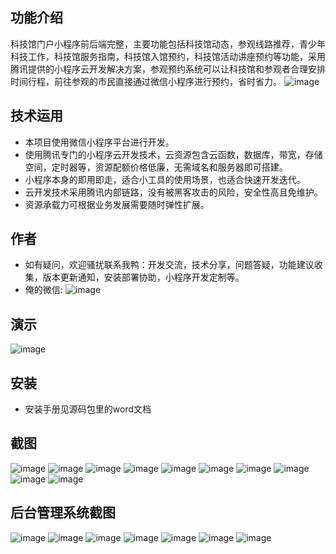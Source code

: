 ## 功能介绍 
    
科技馆门户小程序前后端完整，主要功能包括科技馆动态，参观线路推荐，青少年科技工作，科技馆服务指南，科技馆入馆预约，科技馆活动讲座预约等功能，采用腾讯提供的小程序云开发解决方案，参观预约系统可以让科技馆和参观者合理安排时间行程，前往参观的市民直接通过微信小程序进行预约，省时省力。
![image](https://user-images.githubusercontent.com/91534106/160328635-e3ec2508-519a-411b-a523-39f9551e0b2d.png)

 

## 技术运用
- 本项目使用微信小程序平台进行开发。
- 使用腾讯专门的小程序云开发技术，云资源包含云函数，数据库，带宽，存储空间，定时器等，资源配额价格低廉，无需域名和服务器即可搭建。
- 小程序本身的即用即走，适合小工具的使用场景，也适合快速开发迭代。
- 云开发技术采用腾讯内部链路，没有被黑客攻击的风险，安全性高且免维护。
- 资源承载力可根据业务发展需要随时弹性扩展。  



## 作者
- 如有疑问，欢迎骚扰联系我鸭：开发交流，技术分享，问题答疑，功能建议收集，版本更新通知，安装部署协助，小程序开发定制等。
- 俺的微信:
  ![image](https://user-images.githubusercontent.com/91534106/160328644-b7dd86df-1b83-4f70-8359-a7658e635312.png)



## 演示  
 ![image](https://user-images.githubusercontent.com/91534106/160328641-2c108039-4c6a-437c-bbf3-ca8f639da3bf.png)



## 安装

- 安装手册见源码包里的word文档




## 截图
 
![image](https://user-images.githubusercontent.com/91534106/160328652-798172ff-73fe-4be2-8044-15d296581942.png)
![image](https://user-images.githubusercontent.com/91534106/160328671-673d1e26-fb67-4275-a450-deda0a0deb40.png)
![image](https://user-images.githubusercontent.com/91534106/160328656-c4ff9d28-104c-4dcc-b584-7832df0f04d7.png)
![image](https://user-images.githubusercontent.com/91534106/160328678-b50fc80a-9c97-4356-940f-d197cc641697.png)
![image](https://user-images.githubusercontent.com/91534106/160328682-d6b333e0-0ac4-4ddb-b0aa-e261797dd8d6.png)
![image](https://user-images.githubusercontent.com/91534106/160328687-2c8e7b76-5fa4-469e-a00e-735558ba48a0.png)
![image](https://user-images.githubusercontent.com/91534106/160328691-ebfa82ab-53ae-481f-8bf0-34647488057a.png)
![image](https://user-images.githubusercontent.com/91534106/160328693-82f8ce3f-46db-4686-aea0-afe40017b4eb.png)
![image](https://user-images.githubusercontent.com/91534106/160328698-3c0b6b7e-535a-4cbe-b73b-897660fa91cc.png)
![image](https://user-images.githubusercontent.com/91534106/160328702-99599e88-a752-4685-a193-51ca8208ab42.png)

## 后台管理系统截图 
![image](https://user-images.githubusercontent.com/91534106/160328707-48ac5c26-7a81-40f4-9de8-488d5017ead2.png)
![image](https://user-images.githubusercontent.com/91534106/160328710-a2128635-683c-461f-9a51-a1a8368b2ca7.png)
![image](https://user-images.githubusercontent.com/91534106/160328712-186ff75d-34f7-4b41-8ce7-706ec2f65f91.png)
![image](https://user-images.githubusercontent.com/91534106/160328713-d64aff94-fef6-429e-85de-5f09db91453a.png)
![image](https://user-images.githubusercontent.com/91534106/160328717-032c85e9-b6eb-4653-b4d1-422c808a865f.png)
![image](https://user-images.githubusercontent.com/91534106/160328723-25b2702f-8189-43e8-8e58-483ee05816fb.png)
![image](https://user-images.githubusercontent.com/91534106/160328731-70f8e667-165a-4f32-aa4b-a65d1f46dee3.png)


 
